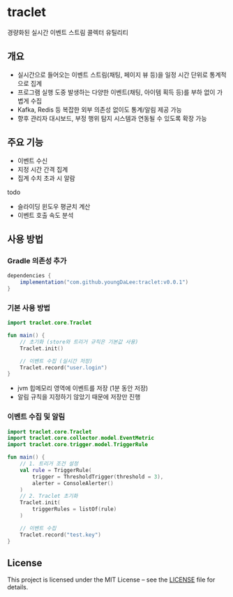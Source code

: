 # traclet
경량화된 실시간 이벤트 스트림 콜렉터 유틸리티

## 개요
- 실시간으로 들어오는 이벤트 스트림(채팅, 페이지 뷰 등)을 일정 시간 단위로 통계적으로 집계
- 프로그램 실행 도중 발생하는 다양한 이벤트(채팅, 아이템 획득 등)를 부하 없이 가볍게 수집
- Kafka, Redis 등 복잡한 외부 의존성 없이도 통계/알림 제공 가능
- 향후 관리자 대시보드, 부정 행위 탐지 시스템과 연동될 수 있도록 확장 가능

## 주요 기능
- 이벤트 수신
- 지정 시간 간격 집계
- 집계 수치 초과 시 알람

todo
- 슬라이딩 윈도우 평균치 계산
- 이벤트 호출 속도 분석

## 사용 방법
### Gradle 의존성 추가
```groovy
dependencies {
    implementation("com.github.youngDaLee:traclet:v0.0.1")
}
```

### 기본 사용 방법
```kotlin
import traclet.core.Traclet

fun main() {
    // 초기화 (store와 트리거 규칙은 기본값 사용)
    Traclet.init()

    // 이벤트 수집 (실시간 저장)
    Traclet.record("user.login")
}
```
- jvm 힙메모리 영역에 이벤트를 저장 (1분 동안 저장)
- 알림 규칙을 지정하기 않았기 때문에 저장만 진행

### 이벤트 수집 및 알림
```kotlin
import traclet.core.Traclet
import traclet.core.collector.model.EventMetric
import traclet.core.trigger.model.TriggerRule

fun main() {
    // 1. 트리거 조건 설정
    val rule = TriggerRule(
        trigger = ThresholdTrigger(threshold = 3),
        alerter = ConsoleAlerter()
    )
    // 2. Traclet 초기화
    Traclet.init(
        triggerRules = listOf(rule)
    )

    // 이벤트 수집
    Traclet.record("test.key")
}
```

## License
This project is licensed under the MIT License – see the [LICENSE](./LICENSE) file for details.

